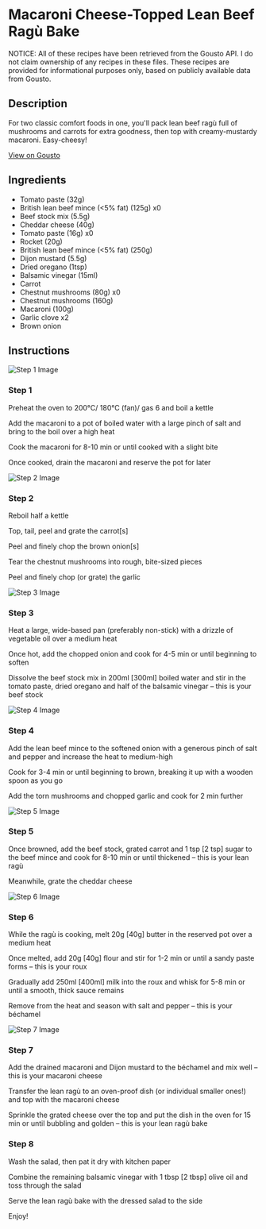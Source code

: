 # Macaroni Cheese-Topped Lean Beef Ragù Bake

NOTICE: All of these recipes have been retrieved from the Gousto API. I do not claim ownership of any recipes in these files. These recipes are provided for informational purposes only, based on publicly available data from Gousto.

## Description

For two classic comfort foods in one, you'll pack lean beef ragù full of mushrooms and carrots for extra goodness, then top with creamy-mustardy macaroni. Easy-cheesy! 

[View on Gousto](https://www.gousto.co.uk/recipes/cookbook/macaroni-cheese-topped-lean-beef-ragu-bake)

## Ingredients

- Tomato paste (32g)
- British lean beef mince (<5% fat) (125g) x0
- Beef stock mix (5.5g)
- Cheddar cheese (40g)
- Tomato paste (16g) x0
- Rocket (20g)
- British lean beef mince (<5% fat) (250g)
- Dijon mustard (5.5g)
- Dried oregano (1tsp)
- Balsamic vinegar (15ml)
- Carrot
- Chestnut mushrooms (80g) x0
- Chestnut mushrooms (160g)
- Macaroni (100g)
- Garlic clove x2
- Brown onion

## Instructions

![Step 1 Image](https://production-media.gousto.co.uk/cms/recipe-step-image/step-1-1615218096618-x200.jpg)

### Step 1

Preheat the oven to 200°C/ 180°C (fan)/ gas 6 and boil a kettle

Add the macaroni to a pot of boiled water with a large pinch of salt and bring to the boil over a high heat

Cook the macaroni for 8-10 min or until cooked with a slight bite

Once cooked, drain the macaroni and reserve the pot for later

![Step 2 Image](https://production-media.gousto.co.uk/cms/recipe-step-image/step-2-1615218102245-x200.jpg)

### Step 2

Reboil half a kettle

Top, tail, peel and grate the carrot<span class="text-danger">[s]</span>

Peel and finely chop the brown onion<span class="text-danger">[s]</span>

Tear the chestnut mushrooms into rough, bite-sized pieces

Peel and finely chop (or grate) the garlic

![Step 3 Image](https://production-media.gousto.co.uk/cms/recipe-step-image/step-3-1615218106805-x200.jpg)

### Step 3

Heat a large, wide-based pan (preferably non-stick) with a drizzle of vegetable oil over a medium heat

Once hot, add the chopped onion and cook for 4-5 min or until beginning to soften

Dissolve the beef stock mix in 200ml [300ml] boiled water and stir in the tomato paste, dried oregano and half of the balsamic vinegar – this is your beef stock

![Step 4 Image](https://production-media.gousto.co.uk/cms/recipe-step-image/step-4-1615218111348-x200.jpg)

### Step 4

Add the lean beef mince to the softened onion with a generous pinch of salt and pepper and increase the heat to medium-high

Cook for 3-4 min or until beginning to brown, breaking it up with a wooden spoon as you go

Add the torn mushrooms and chopped garlic and cook for 2 min further

![Step 5 Image](https://production-media.gousto.co.uk/cms/recipe-step-image/step-5-1615218116094-x200.jpg)

### Step 5

Once browned, add the beef stock, grated carrot and 1 tsp <span class="text-danger">[2 tsp]</span> sugar to the beef mince and cook for 8-10 min or until thickened – this is your lean ragù

Meanwhile, grate the cheddar cheese

![Step 6 Image](https://production-media.gousto.co.uk/cms/recipe-step-image/step-6-1615218119933-x200.jpg)

### Step 6

While the ragù is cooking, melt 20g <span class="text-danger">[40g]</span> butter in the reserved pot over a medium heat

Once melted, add 20g <span class="text-danger">[40g]</span> flour and stir for 1-2 min or until a sandy paste forms – this is your roux

Gradually add 250ml <span class="text-danger">[400ml]</span> milk into the roux and whisk for 5-8 min or until a smooth, thick sauce remains

Remove from the heat and season with salt and pepper – this is your béchamel

![Step 7 Image](https://production-media.gousto.co.uk/cms/recipe-step-image/step-7-1615218125821-x200.jpg)

### Step 7

Add the drained macaroni and Dijon mustard to the béchamel and mix well – this is your macaroni cheese

Transfer the lean ragù to an oven-proof dish (or individual smaller ones!) and top with the macaroni cheese

Sprinkle the grated cheese over the top and put the dish in the oven for 15 min or until bubbling and golden – this is your lean ragù bake

### Step 8

Wash the salad, then pat it dry with kitchen paper

Combine the remaining balsamic vinegar with 1 tbsp <span class="text-danger">[2 tbsp] </span>olive oil and toss through the salad

Serve the lean ragù bake with the dressed salad to the side

Enjoy!

